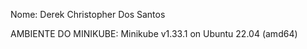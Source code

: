 Nome: Derek Christopher Dos Santos

AMBIENTE DO MINIKUBE: Minikube v1.33.1 on Ubuntu 22.04 (amd64) 
